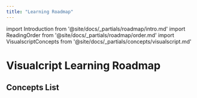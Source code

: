 ```yaml
---
title: "Learning Roadmap"
---
```


import Introduction from '@site/docs/_partials/roadmap/intro.md'
import ReadingOrder from '@site/docs/_partials/roadmap/order.md'
import VisualscriptConcepts from '@site/docs/_partials/concepts/visualscript.md'

# Visualcript Learning Roadmap
<Introduction />

## Concepts List
<ReadingOrder />
<VisualscriptConcepts />

